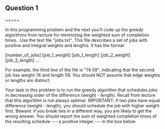 ## Question 1
=====

In this programming problem and the next you'll code up the greedy algorithms from lecture for minimizing the weighted sum of completion times.. Use the text file "jobs.txt". This file describes a set of jobs with positive and integral weights and lengths. It has the format

[number_of_jobs]
[job_1_weight] [job_1_length]
[job_2_weight] [job_2_length]
...

For example, the third line of the file is "74 59", indicating that the second job has weight 74 and length 59. You should NOT assume that edge weights or lengths are distinct.

Your task in this problem is to run the greedy algorithm that schedules jobs in decreasing order of the difference (weight - length). Recall from lecture that this algorithm is not always optimal. IMPORTANT: if two jobs have equal difference (weight - length), you should schedule the job with higher weight first. Beware: if you break ties in a different way, you are likely to get the wrong answer. You should report the sum of weighted completion times of the resulting schedule --- a positive integer --- in the box below.
